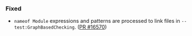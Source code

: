 ### Fixed

* `nameof Module` expressions and patterns are processed to link files in `--test:GraphBasedChecking`. ([PR #16570](https://github.com/dotnet/fsharp/pull/16570))